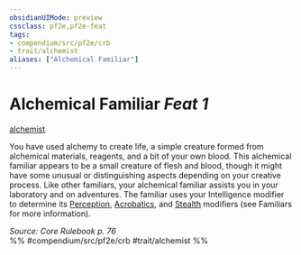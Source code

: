 ```yaml
---
obsidianUIMode: preview
cssclass: pf2e,pf2e-feat
tags:
- compendium/src/pf2e/crb
- trait/alchemist
aliases: ["Alchemical Familiar"]
---
```

# Alchemical Familiar  *Feat 1*  
[alchemist](rules/traits/alchemist.md "Alchemist Class Trait")  


You have used alchemy to create life, a simple creature formed from alchemical materials, reagents, and a bit of your own blood. This alchemical familiar appears to be a small creature of flesh and blood, though it might have some unusual or distinguishing aspects depending on your creative process. Like other familiars, your alchemical familiar assists you in your laboratory and on adventures. The familiar uses your Intelligence modifier to determine its [Perception](compendium/skills.md#Perception), [Acrobatics](compendium/skills.md#Acrobatics), and [Stealth](compendium/skills.md#Stealth) modifiers (see Familiars for more information).

*Source: Core Rulebook p. 76*  
%% #compendium/src/pf2e/crb #trait/alchemist %%